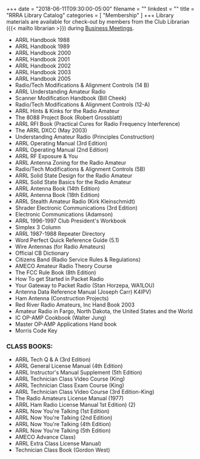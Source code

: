 +++
date = "2018-06-11T09:30:00-05:00"
filename = ""
linkdest = ""
title = "RRRA Library Catalog"
categories = [ "Membership" ]
+++
Library materials are available for check-out by members
from the Club Librarian ({{< mailto librarian >}})
during [Business Meetings](/dates/business-meetings/).
<!--more-->

* ARRL Handbook 1988
* ARRL Handbook 1989
* ARRL Handbook 2000
* ARRL Handbook 2001
* ARRL Handbook 2002
* ARRL Handbook 2003
* ARRL Handbook 2005
* Radio/Tech Modifications & Alignment Controls (14 B)
* ARRL Understanding Amateur Radio
* Scanner Modification Handbook (Bill Cheek) 
* Radio/Tech Modifications & Alignment Controls (12-A)
* ARRL Hints & Kinks for the Radio Amateur
* The 8088 Project Book (Robert Grossblatt) 
* ARRL RFI Book (Practical Cures for Radio Frequency Interference)
* The ARRL DXCC (May 2003)
* Understanding Amateur Radio  (Principles Construction) 
* ARRL Operating Manual (3rd Edition) 
* ARRL Operating Manual (2nd Edition) 
* ARRL RF Exposure & You
* ARRL Antenna Zoning for the Radio Amateur
* Radio/Tech Modifications & Alignment Controls (5B)
* ARRL Solid State Design for the Radio Amateur
* ARRL Solid State Basics for the Radio Amateur
* ARRL Antenna Book (14th Edition) 
* ARRL Antenna Book (18th Edition) 
* ARRL Stealth Amateur Radio (Kirk Kleinschmidt)
* Shrader Electronic Communications (3rd Edition) 
* Electronic Communications (Adamson) 
* ARRL 1996-1997 Club President's Workbook
* Simplex 3 Column
* ARRL 1987-1988 Repeater Directory
* Word Perfect Quick Reference Guide (5.1)
* Wire Antennas (for Radio Amateurs)
* Official CB Dictionary 
* Citizens Band (Radio Service Rules & Regulations) 
* AMECO Amateur Radio Theory Course
* The FCC Rule Book (8th Edition)
* How To get Started in Packet Radio 
* Your Gateway to Packet Radio (Stan Horzepa, WA1LOU) 
* Antenna Data Reference Manual (Joseph Carr) K4IPV) 
* Ham Antenna (Construction Projects) 
* Red River Radio Amateurs, Inc Hand Book 2003
* Amateur Radio in Fargo, North Dakota, the United States and the World
* IC OP-AMP Cookbook (Walter Jung) 
* Master OP-AMP Applications Hand book
* Morris Code Key 

### CLASS BOOKS:
* ARRL Tech Q & A (3rd Edition) 
* ARRL General License Manual (4th Edition) 
* ARRL Instructor's Manual Supplement (5th Edition) 
* ARRL Technician Class Video Course (King) 
* ARRL Technician Class Exam Course (King) 
* ARRL Technician Class Video Course (3rd Edition-King)  
* The Radio Amateurs License Manual (1977)
* ARRL Ham Radio License Manual 1st Edition) (2)
* ARRL Now You're Talking (1st Edition) 
* ARRL Now You're Talking (2nd Edition) 
* ARRL Now You're Talking (4th Edition) 
* ARRL Now You're Talking (5th Edition) 
* AMECO Advance Class) 
* ARRL Extra Class License Manual) 
* Technician Class Book (Gordon West) 

